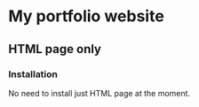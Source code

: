 # My portfolio website

## HTML page only 

### Installation 
No need to install just HTML page at the moment.


